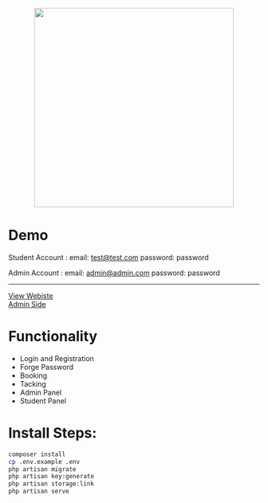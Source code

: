 <p align="center"><a href="https://laravel.com" target="_blank"><img src="https://raw.githubusercontent.com/laravel/art/master/logo-lockup/5%20SVG/2%20CMYK/1%20Full%20Color/laravel-logolockup-cmyk-red.svg" width="400"></a></p>

# Demo

Student Account : 
email: test@test.com 
password: password

Admin Account :
email: admin@admin.com 
password: password

<hr>

<a href="http://secret-ocean-04762.herokuapp.com/">View Webiste</a> <br>
<a href="http://secret-ocean-04762.herokuapp.com/admin">Admin Side</a>

# Functionality

-   Login and Registration
-   Forge Password
-   Booking
-   Tacking
-   Admin Panel
-   Student Panel

# Install Steps:

```bash
composer install
cp .env.example .env
php artisan migrate
php artisan key:generate
php artisan storage:link
php artisan serve
```
